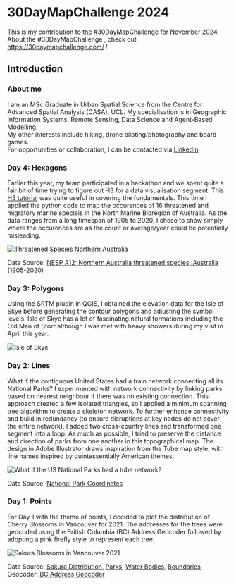 # 30DayMapChallenge 2024

This is my contribution to the #30DayMapChallenge for November 2024.\
About the #30DayMapChallenge , check out <https://30daymapchallenge.com/> !

## Introduction

### About me

I am an MSc Graduate in Urban Spatial Science from the Centre for Advanced Spatial Analysis (CASA), UCL. My specialisation is in Geographic Information Systems, Remote Sensing, Data Science and Agent-Based Modelling. \
My other interests include hiking, drone piloting/photography and board games. \
For opportunities or collaboration, I can be contacted via [LinkedIn](https://www.linkedin.com/in/james-tan-song-en-76b73418a/)

### Day 4: Hexagons

Earlier this year, my team participated in a hackathon and we spent quite a fair bit of time trying to figure out H3 for a data visualisation segment. This [H3 tutorial](https://uber.github.io/h3-py/polygon_tutorial.html#) was quite useful in covering the fundamentals. This time I applied the python code to map the occurences of 16 threatened and migratory marine specieis in the North Marine Bioregion of Australia. As the data ranges from a long timespan of 1905 to 2020, I chose to show simply where the occurences are as the count or average/year could be potentially misleading.

![Threatened Species Northern Australia](Day%204/Day%204.gif)

Data Source: [NESP A12: Northern Australia threatened species, Australia (1905-2020)](https://www.gbif.org/dataset/774c4fd0-fb00-41d2-8bdc-65fc1c809d21)

### Day 3: Polygons

Using the SRTM plugin in QGIS, I obtained the elevation data for the Isle of Skye before generating the contour polygons and adjusting the symbol levels. Isle of Skye has a lot of fascinating natural formations including the Old Man of Storr although I was met with heavy showers during my visit in April this year.

![Isle of Skye](Day%203/Designs/IsleofSkye50_100m_Edited.png)

### Day 2: Lines

What if the contiguous United States had a train network connecting all its National Parks? I experimented with network connectivity by linking parks based on nearest neighbour if there was no existing connection. This approach created a few isolated triangles, so I applied a minimum spanning tree algorithm to create a skeleton network. To further enhance connectivity and build in redundancy (to ensure disruptions at key nodes do not sever the entire network), I added two cross-country lines and transformed one segment into a loop. As much as possible, I tried to preserve the distance and direction of parks from one another in this topographical map. The design in Adobe Illustrator draws inspiration from the Tube map style, with line names inspired by quintessentially American themes.

![What if the US National Parks had a tube network?](Day%202/National%20Parks%20Map_Resized.png)

Data Source: [National Park Coordinates](https://osm4wiki.toolforge.org/cgi-bin/wiki/wiki-osm.pl?project=en&article=List_of_national_parks_of_the_United_States)

### Day 1: Points

For Day 1 with the theme of points, I decided to plot the distribution of Cherry Blossoms in Vancouver for 2021. The addresses for the trees were geocoded using the British Columbia (BC) Address Geocoder followed by adopting a pink firefly style to represent each tree.

![Sakura Blossoms in Vancouver 2021](Day%201/Designs/Day%201.png)

Data Source: [Sakura Distribution](https://maps.vcbf.ca/map/?utm_source=vancouver%20is%20awesome&utm_campaign=vancouver%20is%20awesome%3A%20outbound&utm_medium=referral
), [Parks](https://opendata.vancouver.ca/explore/dataset/parks-polygon-representation/map/?location=12,49.24528,-123.12721
), [Water Bodies](https://open.canada.ca/data/en/dataset/448ec403-6635-456b-8ced-d3ac24143add
), [Boundaries](https://opendata.vancouver.ca/explore/dataset/local-area-boundary/export/?disjunctive.name&location=12,49.2474,-123.12402) \
Geocoder: [BC Address Geocoder](https://www2.gov.bc.ca/gov/content/data/geographic-data-services/location-services/geocoder
)
